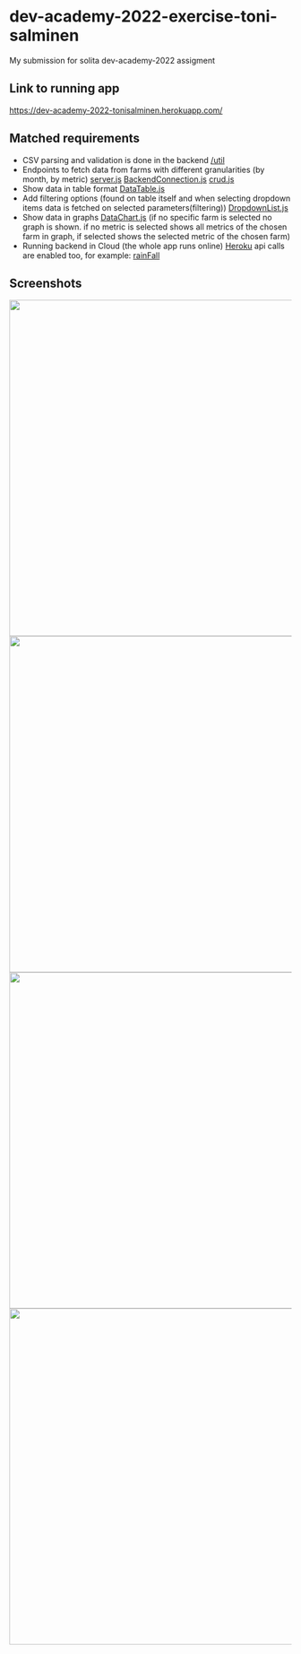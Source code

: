 # dev-academy-2022-exercise-toni-salminen
My submission for solita dev-academy-2022 assigment

## Link to running app
https://dev-academy-2022-tonisalminen.herokuapp.com/

## Matched requirements
- CSV parsing and validation is done in the backend [/util](https://github.com/Coudini/dev-academy-2022-exercise-toni-salminen/tree/main/util)
- Endpoints to fetch data from farms with different granularities (by month, by metric) [server.js](https://github.com/Coudini/dev-academy-2022-exercise-toni-salminen/blob/main/server.js) [BackendConnection.js](https://github.com/Coudini/dev-academy-2022-exercise-toni-salminen/blob/main/front-end/src/components/BackendConnection.js) [crud.js](https://github.com/Coudini/dev-academy-2022-exercise-toni-salminen/blob/main/database/crud.js)
- Show data in table format [DataTable.js](https://github.com/Coudini/dev-academy-2022-exercise-toni-salminen/blob/main/front-end/src/components/DataTable.js)
- Add filtering options (found on table itself and when selecting dropdown items data is fetched on selected parameters(filtering)) [DropdownList.js](https://github.com/Coudini/dev-academy-2022-exercise-toni-salminen/blob/main/front-end/src/components/DropdownList.js)
- Show data in graphs [DataChart.js](https://github.com/Coudini/dev-academy-2022-exercise-toni-salminen/blob/main/front-end/src/components/DataChart.js) (if no specific farm is selected no graph is shown. if no metric is selected shows all metrics of the chosen farm in graph, if selected shows the selected metric of the chosen farm)
- Running backend in Cloud (the whole app runs online) [Heroku](https://dev-academy-2022-tonisalminen.herokuapp.com/) api calls are enabled too, for example: [rainFall](https://dev-academy-2022-tonisalminen.herokuapp.com/api/searchfarmmetric?farmname=PartialTech%20Research%20Farm&metrictype=rainFall)

## Screenshots
<p float="left">
  <img width="600" src="https://user-images.githubusercontent.com/56744277/149639428-758abace-c927-4183-ad3d-346037f92652.png">
  <img width="600" src="https://user-images.githubusercontent.com/56744277/149639460-65791199-2105-4e51-9ba4-c6ee5013ff2c.png">
  <img width="600" src="https://user-images.githubusercontent.com/56744277/149639474-5b126d48-bcec-4286-aa73-a7a5f3a6dae2.png">
  <img width="600" src="https://user-images.githubusercontent.com/56744277/149639515-f58c73ce-3a5f-43f1-8bde-34c1097e5401.png">
</p>
